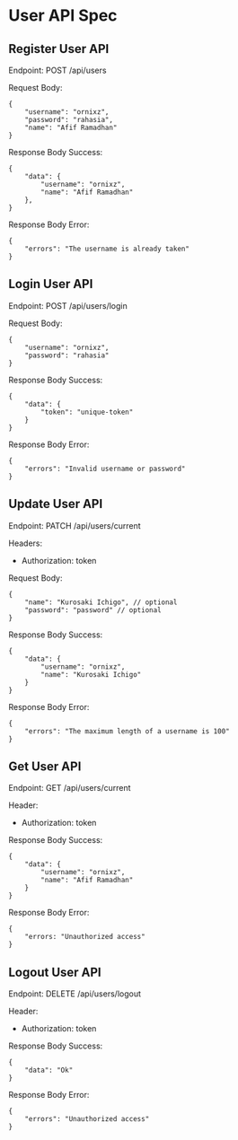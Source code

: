 # User API Spec

## Register User API

Endpoint: POST /api/users

Request Body:

```
{
    "username": "ornixz",
    "password": "rahasia",
    "name": "Afif Ramadhan"
}
```

Response Body Success:

```
{
    "data": {
        "username": "ornixz",
        "name": "Afif Ramadhan"
    },
}
```

Response Body Error:

```
{
    "errors": "The username is already taken"
}
```

## Login User API

Endpoint: POST /api/users/login

Request Body: 
```
{
    "username": "ornixz",
    "password": "rahasia"
}
```

Response Body Success:
```
{
    "data": {
        "token": "unique-token"
    }
}
```

Response Body Error:
```
{
    "errors": "Invalid username or password"
}
```

## Update User API

Endpoint: PATCH /api/users/current

Headers:
- Authorization: token

Request Body:
```
{
    "name": "Kurosaki Ichigo", // optional
    "password": "password" // optional
}
```

Response Body Success:
```
{
    "data": {
        "username": "ornixz",
        "name": "Kurosaki Ichigo"
    }
}
```

Response Body Error:
```
{
    "errors": "The maximum length of a username is 100"
}
```

## Get User API

Endpoint: GET /api/users/current

Header:
- Authorization: token

Response Body Success:
```
{
    "data": {
        "username": "ornixz",
        "name": "Afif Ramadhan"
    }
}
```

Response Body Error:
```
{
    "errors: "Unauthorized access"
}
```

## Logout User API

Endpoint: DELETE /api/users/logout

Header:
- Authorization: token

Response Body Success:
```
{
    "data": "Ok"
}
```

Response Body Error:
```
{
    "errors": "Unauthorized access"
}
```